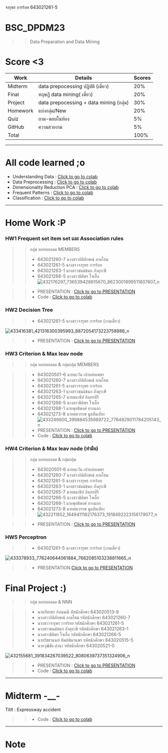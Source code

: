  จารุพร การร้อย 643021261-5
# BSC_DPDM23

>>Data Preparation and Data Mining

# Score <3

Work | Details | Scores
-----|-----|-----
Midterm | data prepocessing ปฏิบัติ (เดี่ยว) | 20%|
Final | ทฤษฎี data mining( เดี่ยว) | 20%|
Project | data prepocessing + data mining (กลุ่ม) | 30%|
Homework|แบ่งกลุ่ม/New|20%|
Quiz|ถาม-ตอบในห้อง| 5%|
GitHub|ความสวยงาม| 5%|
 Total|  | 100%|

**************************************************************************************************

 # All code learned ;o
 -  Understanding Data : [Click to go to colab](https://colab.research.google.com/github/Thewaiii/BSC_DPDM23/blob/main/Understanding_Data.ipynb)
-  Data Preprocessing : [Click to go to colab](https://colab.research.google.com/github/Thewaiii/BSC_DPDM23/blob/main/Data_Preprocessing.ipynb)
-  Dimensionality Reduction PCA : [Click to go to colab](https://colab.research.google.com/github/Thewaiii/BSC_DPDM23/blob/main/Dimensionality_Reduction_PCA.ipynb)
-  Frequent Patterns  : [Click to go to colab](https://colab.research.google.com/github/Thewaiii/BSC_DPDM23/blob/main/Frequent_Patterns_(Association_Rules).ipynb)
-  Classification : [Click to go to colab](https://colab.research.google.com/github/Thewaiii/BSC_DPDM23/blob/main/Classification.ipynb)
  
**************************************************************************************************
# Home Work :P


### HW1 Frequent set item set และ Association rules
>>กลุ่ม หอยหลอดด MEMBERS
>>- 643021260-7 นางสาวกิติลักษณ์ ลาดโฮม
>>- 643021261-5 นางสาวจารุพร การร้อย
>>- 643021263-1 นางสาวชนม์ชนก อังคุระษี
>>- 643021266-5 นางสาวธิติพร ใจเอื้อ
  ![432176297_736539428615670_8623001899511807607_n](https://github.com/Thewaiii/BSC_DPDM23/assets/138456613/736c9c2e-e258-460f-884d-15520123569d)

>> - PRESENTATION : [Click to go to PRESENTATION](https://github.com/Thewaiii/BSC_DPDM23/blob/main/HW1-%E0%B8%81%E0%B8%A5%E0%B8%B8%E0%B9%88%E0%B8%A1%E0%B8%AB%E0%B8%AD%E0%B8%A2%E0%B8%AB%E0%B8%A5%E0%B8%AD%E0%B8%94%E0%B8%94.pdf) 
>> - Code : [Click to go to colab](https://github.com/Thewaiii/BSC_DPDM23/blob/main/Frequent_Patterns_(Association_Rules).ipynb)
   
###  HW2 Decision Tree
>>- 643021261-5 นางสาวจารุพร การร้อย (งานเดี่ยว)
  
![433416381_421316300395993_8872054173223758986_n](https://github.com/Thewaiii/BSC_DPDM23/assets/138456613/80ba5e14-f528-4737-8c37-0f8f5f83e104)

>>- PRESENTATION : [Click to go to PRESENTATION]( https://github.com/Thewaiii/BSC_DPDM23/blob/main/HW2-Data-mining.pdf )

 

###  HW3 Criterion & Max leav node
>>กลุ่ม หอยหลอดด & กลุ่มกลุ้ม  MEMBERS

>>- 643020501-6    นายตะวัน เบ้าหล่อเพชร
>>- 643021260-7    นางสาวกิติลักษณ์ ลาดโฮม
>>- 643021261-5    นางสาวจารุพร การร้อย
>>- 643021263-1    นางสาวชนม์ชนก อังคุระษี
>>- 643021265-7    นายธนาธิป อินทรคีรี
>>- 643021266-5    นางสาวธิติพร ใจเอื้อ
>>- 643021268-1    นายพุทธิพงศ์ ยางนอก
>>- 643021273-8    นายศตวรรษ มูลสันเทียะ
![433246600_399884535989722_7764829011784205143_n](https://github.com/Thewaiii/BSC_DPDM23/assets/138456613/4fad7ea6-be04-44ab-ad47-dced525ddd5e)
>>- PRESENTATION : [Click to go to PRESENTATION](https://github.com/Thewaiii/BSC_DPDM23/blob/main/HW%203.pdf)
>>- Code : [Click to go to colab](https://github.com/Thewaiii/BSC_DPDM23/blob/main/Classification.ipynb)

###  HW4 Criterion & Max leav node (ทำมือ)
>>กลุ่ม หอยหลอดด & กลุ่มกลุ้ม
>>- 643020501-6    นายตะวัน เบ้าหล่อเพชร
>>- 643021260-7    นางสาวกิติลักษณ์ ลาดโฮม
>>- 643021261-5    นางสาวจารุพร การร้อย
>>- 643021263-1    นางสาวชนม์ชนก อังคุระษี
>>- 643021265-7    นายธนาธิป อินทรคีรี
>>- 643021266-5    นางสาวธิติพร ใจเอื้อ
>>- 643021268-1    นายพุทธิพงศ์ ยางนอก
>>- 643021273-8    นายศตวรรษ มูลสันเทียะ
![432211852_1849411182176373_1918492223156179077_n](https://github.com/Thewaiii/BSC_DPDM23/assets/138456613/c5d2b408-a67e-4a81-9733-a14c94c348d7)

>>- PRESENTATION : [Click to go to PRESENTATION](https://github.com/Thewaiii/BSC_DPDM23/blob/main/HW4_Decision-Tree_Presentation.pdf)

### HW5 Perceptron

>>- 643021261-5 นางสาวจารุพร การร้อย (งานเดี่ยว)

![433378933_776240644061884_7662085103238811665_n](https://github.com/Thewaiii/BSC_DPDM23/assets/138456613/d58c0169-72d8-4498-8ee6-33deb548d01c)
>>- PRESENTATION:[Click to go to PRESENTATION](https://github.com/Thewaiii/BSC_DPDM23/blob/main/Hw5.pdf)



# Final Project :)
>>กลุ่ม หอยหลอดด & NNN

>>- นายภัทรธร ก้อนมณี          หัสนักศึกษา 643020513-9
>>- นางสาวกิติลักษณ์ ลาดโฮม     รหัสนักศึกษา 643021260-7
>>- นางสาวจารุพร การร้อย        รหัสนักศึกษา  643021261-5
>>- นางสาวชนม์ชนก อังคุระษี      รหัสนักศึกษา 643021263-1
>>- นางสาวธิติพร ใจเอื้อ          รหัสนักศึกษา 643021266-5
>>- นายรัชชานนท์ ทิพย์พิมานพร    รหัสนักศึกษา 643020515-5
>>- นายวุฒิชัย คำนา             รหัสนักศึกษา 643020521-0
  
![432155681_391834267039522_8080639737351324906_n](https://github.com/Thewaiii/BSC_DPDM23/assets/138456613/0deab5f9-0700-4668-952e-944a60b0afe1)
>>- PRESENTATION : [Click to go to PRESENTATION](https://github.com/Thewaiii/BSC_DPDM23/blob/main/%E0%B8%81%E0%B8%A5%E0%B8%B8%E0%B9%88%E0%B8%A1%20NMN%20%26%20%E0%B8%AB%E0%B8%AD%E0%B8%A2%E0%B8%AB%E0%B8%A5%E0%B8%AD%E0%B8%94%E0%B8%94.pdf)
>>- Code : [Click to go to colab](https://github.com/Thewaiii/BSC_DPDM23/blob/main/Project.ipynb)

**************************************************************************************************




# Midterm -__-
Titlt : Expressway accident
>>- Code : [Click to go to colab](https://github.com/Thewaiii/BSC_DPDM23/blob/main/midterm_bscdpdm23.ipynb)

---------------------------------------------------------------------------------------------------

# Note



